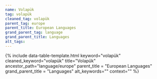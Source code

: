 ```yaml
---
name: Volapük
tag: volapük
cleaned_tag: volapük
parent_tag: europe
parent_title: European Languages
grand_parent_tag: language
grand_parent_title: Languages
alt_tags: 
---
```


{% include data-table-template.html 
  keyword="volapük" 
  cleaned_keyword="volapük" 
  title="Volapük"
  ancestor_path="language/europe" 
  parent_title = "European Languages"
  grand_parent_title = "Languages"
  alt_keywords=""
  context=""
%}

